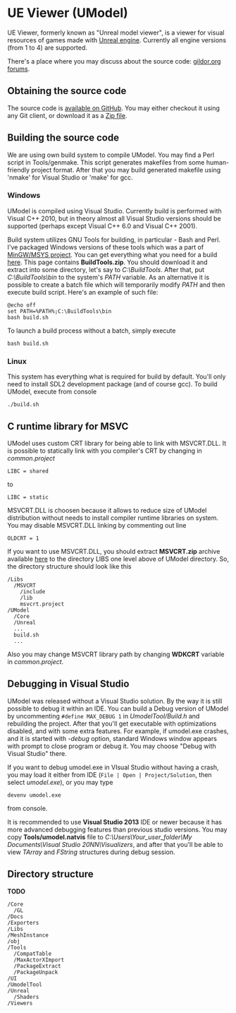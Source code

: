 UE Viewer (UModel)
==================

UE Viewer, formerly known as "Unreal model viewer", is a viewer for visual resources of games made with
[Unreal engine](http://www.unrealengine.com/). Currently all engine versions (from 1 to 4) are supported.

There's a place where you may discuss about the source code:
[gildor.org forums](http://www.gildor.org/smf/index.php?board=37.0).


Obtaining the source code
-------------------------

The source code is [available on GitHub](https://github.com/gildor2/UModel). You may either checkout it
using any Git client, or download it as a [Zip file](https://github.com/gildor2/UModel/archive/master.zip).


Building the source code
------------------------

We are using own build system to compile UModel. You may find a Perl script in Tools/genmake. This script
generates makefiles from some human-friendly project format. After that you may build generated makefile
using 'nmake' for Visual Studio or 'make' for gcc.

### Windows

UModel is compiled using Visual Studio. Currently build is performed with Visual C++ 2010, but in theory
almost all Visual Studio versions should be supported (perhaps except Visual C++ 6.0 and Visual C++ 2001).

Build system utilizes GNU Tools for building, in particular - Bash and Perl. I've packaged Windows versions
of these tools which was a part of [MinGW/MSYS project](http://www.mingw.org/). You can get everything what you need
for a build [here](https://github.com/gildor2/UModel/releases). This page contains **BuildTools.zip**. You should
download it and extract into some directory, let's say to *C:\BuildTools*. After that, put *C:\BuildTools\bin*
to the system's *PATH* variable. As an alternative it is possible to create a batch file which will temporarily
modify *PATH* and then execute build script. Here's an example of such file:

    @echo off
    set PATH=%PATH%;C:\BuildTools\bin
    bash build.sh

To launch a build process without a batch, simply execute

    bash build.sh

### Linux

This system has everything what is required for build by default. You'll only need to install SDL2 development package
(and of course gcc). To build UModel, execute from console

    ./build.sh


C runtime library for MSVC
--------------------------

UModel uses custom CRT library for being able to link with MSVCRT.DLL. It is possible to statically link with
you compiler's CRT by changing in *common.project*

```
LIBC = shared
```

to

```
LIBC = static
```

MSVCRT.DLL is choosen because it allows to reduce size of UModel distribution without needs to install compiler
runtime libraries on system. You may disable MSVCRT.DLL linking by commenting out line

```
OLDCRT = 1
```

If you want to use MSVCRT.DLL, you should extract **MSVCRT.zip** archive available
[here](https://github.com/gildor2/UModel/releases) to the directory LIBS one level above of UModel directory.
So, the directory structure should look like this

    /Libs
      /MSVCRT
        /include
        /lib
        msvcrt.project
    /UModel
      /Core
      /Unreal
      ...
      build.sh
      ...

Also you may change MSVCRT library path by changing **WDKCRT** variable in *common.project*.


Debugging in Visual Studio
--------------------------

UModel was released without a Visual Studio solution. By the way it is still possible to debug it within an IDE. You
can build a Debug version of UModel by uncommenting ```#define MAX_DEBUG 1``` in *UmodelTool/Build.h* and rebuilding the
project. After that you'll get executable with optimizations disabled, and with some extra features. For example,
if umodel.exe crashes, and it is started with *-debug* option, standard Windows window appears with prompt to close
program or debug it. You may choose "Debug with Visual Studio" there.

If you want to debug umodel.exe in VIsual Studio without having a crash, you may load it either from IDE (```File |
Open | Project/Solution```, then select *umodel.exe*), or you may type

    devenv umodel.exe

from console.

It is recommended to use **Visual Studio 2013** IDE or newer because it has more advanced debugging features than previous studio
versions. You may copy **Tools/umodel.natvis** file to *C:\Users\Your_user_folder\My Documents\Visual Studio 20NN\Visualizers*,
and after that you'll be able to view *TArray* and *FString* structures during debug session.


Directory structure
-------------------

**TODO**

    /Core
      /GL
    /Docs
    /Exporters
    /Libs
    /MeshInstance
    /obj
    /Tools
      /CompatTable
      /MaxActorXImport
      /PackageExtract
      /PackageUnpack
    /UI
    /UmodelTool
    /Unreal
      /Shaders
    /Viewers
